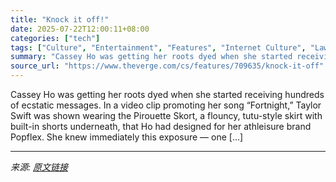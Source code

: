```yaml
---
title: "Knock it off!"
date: 2025-07-22T12:00:11+08:00
categories: ["tech"]
tags: ["Culture", "Entertainment", "Features", "Internet Culture", "Law", "Policy"]
summary: "Cassey Ho was getting her roots dyed when she started receiving hundreds of ecstatic messages. In a video clip promoting her song “Fortnight,” Taylor Swift was shown wearing the Pirouette Skort, a flo"
source_url: "https://www.theverge.com/cs/features/709635/knock-it-off"
---
```


Cassey Ho was getting her roots dyed when she started receiving hundreds of ecstatic messages. In a video clip promoting her song “Fortnight,” Taylor Swift was shown wearing the Pirouette Skort, a flouncy, tutu-style skirt with built-in shorts underneath, that Ho had designed for her athleisure brand Popflex. She knew immediately this exposure — one [&#8230;]

---

*来源: [原文链接](https://www.theverge.com/cs/features/709635/knock-it-off)*

